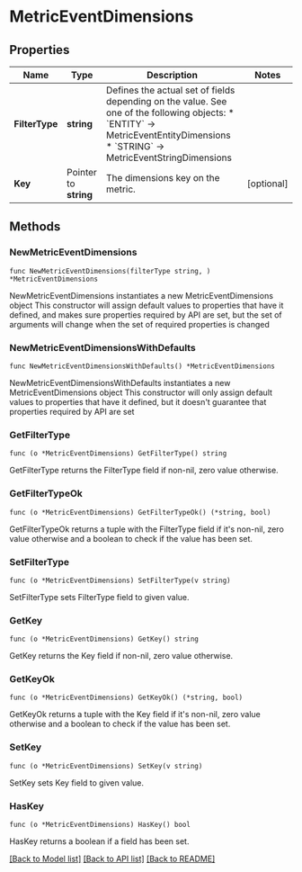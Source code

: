 # MetricEventDimensions

## Properties

Name | Type | Description | Notes
------------ | ------------- | ------------- | -------------
**FilterType** | **string** | Defines the actual set of fields depending on the value. See one of the following objects:   * &#x60;ENTITY&#x60; -&gt; MetricEventEntityDimensions  * &#x60;STRING&#x60; -&gt; MetricEventStringDimensions   | 
**Key** | Pointer to **string** | The dimensions key on the metric. | [optional] 

## Methods

### NewMetricEventDimensions

`func NewMetricEventDimensions(filterType string, ) *MetricEventDimensions`

NewMetricEventDimensions instantiates a new MetricEventDimensions object
This constructor will assign default values to properties that have it defined,
and makes sure properties required by API are set, but the set of arguments
will change when the set of required properties is changed

### NewMetricEventDimensionsWithDefaults

`func NewMetricEventDimensionsWithDefaults() *MetricEventDimensions`

NewMetricEventDimensionsWithDefaults instantiates a new MetricEventDimensions object
This constructor will only assign default values to properties that have it defined,
but it doesn't guarantee that properties required by API are set

### GetFilterType

`func (o *MetricEventDimensions) GetFilterType() string`

GetFilterType returns the FilterType field if non-nil, zero value otherwise.

### GetFilterTypeOk

`func (o *MetricEventDimensions) GetFilterTypeOk() (*string, bool)`

GetFilterTypeOk returns a tuple with the FilterType field if it's non-nil, zero value otherwise
and a boolean to check if the value has been set.

### SetFilterType

`func (o *MetricEventDimensions) SetFilterType(v string)`

SetFilterType sets FilterType field to given value.


### GetKey

`func (o *MetricEventDimensions) GetKey() string`

GetKey returns the Key field if non-nil, zero value otherwise.

### GetKeyOk

`func (o *MetricEventDimensions) GetKeyOk() (*string, bool)`

GetKeyOk returns a tuple with the Key field if it's non-nil, zero value otherwise
and a boolean to check if the value has been set.

### SetKey

`func (o *MetricEventDimensions) SetKey(v string)`

SetKey sets Key field to given value.

### HasKey

`func (o *MetricEventDimensions) HasKey() bool`

HasKey returns a boolean if a field has been set.


[[Back to Model list]](../README.md#documentation-for-models) [[Back to API list]](../README.md#documentation-for-api-endpoints) [[Back to README]](../README.md)


